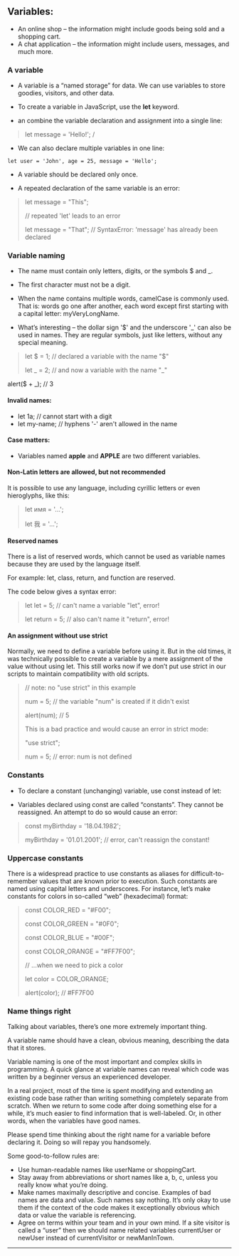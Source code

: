 ## Variables:

- An online shop – the information might include goods being sold and a shopping cart.
- A chat application – the information might include users, messages, and much more.

### A variable

- A variable is a “named storage” for data. We can use variables to store goodies, visitors, and other data.

- To create a variable in JavaScript, use the **let** keyword.
- an combine the variable declaration and assignment into a single line:

> let message = 'Hello!'; /

- We can also declare multiple variables in one line:

`let user = 'John', age = 25, message = 'Hello';`

- A variable should be declared only once.

- A repeated declaration of the same variable is an error:

> let message = "This";
>
> // repeated 'let' leads to an error
>
> let message = "That"; // SyntaxError: 'message' has already been declared

### Variable naming

- The name must contain only letters, digits, or the symbols $ and \_.
- The first character must not be a digit.
- When the name contains multiple words, camelCase is commonly used. That is: words go one after another, each word except first starting with a capital letter: myVeryLongName.

- What’s interesting – the dollar sign '$' and the underscore '\_' can also be used in names. They are regular symbols, just like letters, without any special meaning.

> let $ = 1; // declared a variable with the name "$"
>
> let _ = 2; // and now a variable with the name "_"

alert($ + \_); // 3

#### Invalid names:

- let 1a; // cannot start with a digit
- let my-name; // hyphens '-' aren't allowed in the name

#### Case matters:

- Variables named **apple** and **APPLE** are two different variables.

#### Non-Latin letters are allowed, but not recommended

It is possible to use any language, including cyrillic letters or even hieroglyphs, like this:

> let имя = '...';
>
> let 我 = '...';

#### Reserved names

There is a list of reserved words, which cannot be used as variable names because they are used by the language itself.

For example: let, class, return, and function are reserved.

The code below gives a syntax error:

> let let = 5; // can't name a variable "let", error!
>
> let return = 5; // also can't name it "return", error!

#### An assignment without use strict

Normally, we need to define a variable before using it. But in the old times, it was technically possible to create a variable by a mere assignment of the value without using let. This still works now if we don’t put use strict in our scripts to maintain compatibility with old scripts.

> // note: no "use strict" in this example
>
> num = 5; // the variable "num" is created if it didn't exist
>
> alert(num); // 5
>
> This is a bad practice and would cause an error in strict mode:
>
> "use strict";
>
> num = 5; // error: num is not defined

### Constants

- To declare a constant (unchanging) variable, use const instead of let:

- Variables declared using const are called “constants”. They cannot be reassigned. An attempt to do so would cause an error:

> const myBirthday = '18.04.1982';
>
> myBirthday = '01.01.2001'; // error, can't reassign the constant!

### Uppercase constants

There is a widespread practice to use constants as aliases for difficult-to-remember values that are known prior to execution.
Such constants are named using capital letters and underscores.
For instance, let’s make constants for colors in so-called “web” (hexadecimal) format:

> const COLOR_RED = "#F00";
>
> const COLOR_GREEN = "#0F0";
>
> const COLOR_BLUE = "#00F";
>
> const COLOR_ORANGE = "#FF7F00";
>
> // ...when we need to pick a color
>
> let color = COLOR_ORANGE;
>
> alert(color); // #FF7F00

### Name things right

Talking about variables, there’s one more extremely important thing.

A variable name should have a clean, obvious meaning, describing the data that it stores.

Variable naming is one of the most important and complex skills in programming. A quick glance at variable names can reveal which code was written by a beginner versus an experienced developer.

In a real project, most of the time is spent modifying and extending an existing code base rather than writing something completely separate from scratch. When we return to some code after doing something else for a while, it’s much easier to find information that is well-labeled. Or, in other words, when the variables have good names.

Please spend time thinking about the right name for a variable before declaring it. Doing so will repay you handsomely.

Some good-to-follow rules are:

- Use human-readable names like userName or shoppingCart.
- Stay away from abbreviations or short names like a, b, c, unless you really know what you’re doing.
- Make names maximally descriptive and concise. Examples of bad names are data and value. Such names say nothing. It’s only okay to use them if the context of the code makes it exceptionally obvious which data or value the variable is referencing.
- Agree on terms within your team and in your own mind. If a site visitor is called a “user” then we should name related variables currentUser or newUser instead of currentVisitor or newManInTown.

---
